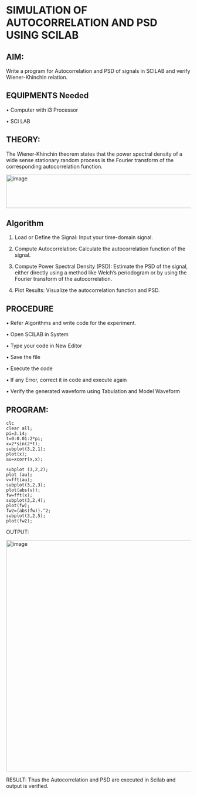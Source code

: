 # SIMULATION OF AUTOCORRELATION AND PSD USING SCILAB 

## AIM:

Write a program for Autocorrelation and PSD of signals in SCILAB and verify Wiener-Khinchin relation.

## EQUIPMENTS Needed

•	Computer with i3 Processor

•	SCI LAB

## THEORY:

The Wiener-Khinchin theorem states that the power spectral density of a wide sense stationary random process is the Fourier transform of the corresponding autocorrelation function.

<img width="582" height="91" alt="image" src="https://github.com/user-attachments/assets/97a4f64d-0270-4c6e-a1a7-901eb8df3794" />



## Algorithm

1.	Load or Define the Signal: Input your time-domain signal.

2.	Compute Autocorrelation: Calculate the autocorrelation function of the signal.

3.	Compute Power Spectral Density (PSD): Estimate the PSD of the signal, either directly using a method like Welch’s periodogram or by using the Fourier transform of the autocorrelation.

4.	Plot Results: Visualize the autocorrelation function and PSD.

## PROCEDURE

•	Refer Algorithms and write code for the experiment.

•	Open SCILAB in System

•	Type your code in New Editor

•	Save the file

•	Execute the code

•	If any Error, correct it in code and execute again

•	Verify the generated waveform using Tabulation and Model Waveform



## PROGRAM:
```
clc
clear all;
pi=3.14;
t=0:0.01:2*pi;
x=2*sin(2*t); 
subplot(3,2,1); 
plot(x); 
au=xcorr(x,x);
 
subplot (3,2,2); 
plot (au); 
v=fft(au); 
subplot(3,2,3);
plot(abs(v)); 
fw=fft(x); 
subplot(3,2,4); 
plot(fw); 
fw2=(abs(fw)).^2;
subplot(3,2,5); 
plot(fw2);
```

OUTPUT:

<img width="764" height="630" alt="image" src="https://github.com/user-attachments/assets/e094a63b-33fd-4dec-85fb-63d5bb408fae" />

RESULT:
Thus the Autocorrelation and PSD are executed in Scilab and output is verified.
